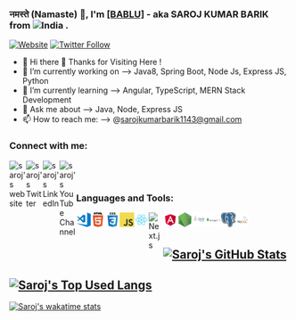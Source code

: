 ### नमस्ते (Namaste) 🙏, I'm <a href="https://saroj-kumar-barik.github.io" target="_blank">[BABLU]</a> - aka SAROJ KUMAR BARIK from <img  alt="India" width="26px" src="https://upload.wikimedia.org/wikipedia/en/thumb/4/41/Flag_of_India.svg/383px-Flag_of_India.svg.png" /> .

[![Website](https://img.shields.io/website?label=saroj's-website&style=for-the-badge&url=https://saroj-kumar-barik.github.io)](https://saroj-kumar-barik.github.io)
[![Twitter Follow](https://img.shields.io/twitter/follow/BabluSarojkumar?color=1DA1F2&logo=twitter&style=for-the-badge)](https://twitter.com/intent/follow?original_referer=https%3A%2F%2Fgithub.com%2FBabluSarojkumar&screen_name=BabluSarojkumar)

- 🔭 Hi there 👋 Thanks for Visiting Here !
- 🔭 I’m currently working on --> Java8, Spring Boot, Node Js, Express JS, Python
- 🌱 I’m currently learning --> Angular, TypeScript, MERN Stack Development
- 💬 Ask me about --> Java, Node, Express JS
- 📫 How to reach me: --> @sarojkumarbarik1143@gmail.com


### Connect with me:
<a href="https://saroj-kumar-barik.github.io">
  <img align="left" alt="saroj's website" width="30px" src="https://image.flaticon.com/icons/svg/841/841364.svg" />
</a>
<a href="https://twitter.com/BabluSarojkumar">
  <img align="left" alt="saroj's Twitter" width="30px" src="https://image.flaticon.com/icons/svg/2111/2111703.svg" />
</a>
<a href="https://www.linkedin.com/in/saroj-kumar-barik/">
  <img align="left" alt="saroj's LinkedIn" width="30px" src="https://image.flaticon.com/icons/svg/2111/2111465.svg" />
</a>
<a href="https://www.youtube.com/c/LatestLoveSongs">
  <img align="left" alt="saroj's YouTube Channel" width="30px" src="https://image.flaticon.com/icons/svg/725/725300.svg" />
</a>
 <br /> 
 <br /> 

 
### Languages and Tools:

<a href="https://code.visualstudio.com/" target="_blank" rel="noopener noreferrer"><img align="left" alt="Visual Studio Code" width="26px" src="https://raw.githubusercontent.com/github/explore/80688e429a7d4ef2fca1e82350fe8e3517d3494d/topics/visual-studio-code/visual-studio-code.png" /></a>
<a href="https://developer.mozilla.org/en-US/docs/Web/Guide/HTML/HTML5" target="_blank" rel="noopener noreferrer"><img align="left" alt="HTML 5" width="26px" src="https://raw.githubusercontent.com/github/explore/80688e429a7d4ef2fca1e82350fe8e3517d3494d/topics/html/html.png" /></a>
<a href="https://developer.mozilla.org/en-US/docs/Web/CSS" target="_blank" rel="noopener noreferrer"><img align="left" alt="CSS 3" width="26px" src="https://raw.githubusercontent.com/github/explore/80688e429a7d4ef2fca1e82350fe8e3517d3494d/topics/css/css.png" /></a>
<a href="https://developer.mozilla.org/en-US/docs/Web/JavaScript" target="_blank" rel="noopener noreferrer"><img align="left" alt="JavaScript" width="26px" src="https://raw.githubusercontent.com/github/explore/80688e429a7d4ef2fca1e82350fe8e3517d3494d/topics/javascript/javascript.png" /></a>
<a href="https://reactjs.org/" target="_blank" rel="noopener noreferrer"><img align="left" alt="React" width="26px" src="https://raw.githubusercontent.com/github/explore/80688e429a7d4ef2fca1e82350fe8e3517d3494d/topics/react/react.png" /></a>
<a href="https://nextjs.org/" target="_blank" rel="noopener noreferrer"><img align="left" alt="Next.js" width="26px" src="https://upload.wikimedia.org/wikipedia/commons/thumb/8/8e/Nextjs-logo.svg/1280px-Nextjs-logo.svg.png" /></a>
<a href="https://angular.io/" target="_blank" rel="noopener noreferrer"><img align="left" alt="Angular" width="26px" src="https://raw.githubusercontent.com/github/explore/e94815998e4e0713912fed477a1f346ec04c3da2/topics/angular/angular.png" /></a>
<a href="https://nodejs.org/" target="_blank" rel="noopener noreferrer"><img align="left" alt="Node.js" width="26px" src="https://raw.githubusercontent.com/github/explore/80688e429a7d4ef2fca1e82350fe8e3517d3494d/topics/nodejs/nodejs.png" /></a>
<a href="https://java.com/" target="_blank" rel="noopener noreferrer"><img align="left" alt="Node.js" width="26px" src="https://raw.githubusercontent.com/github/explore/80688e429a7d4ef2fca1e82350fe8e3517d3494d/topics/java/java.png" /></a>
<a href="https://www.mongodb.com/" target="_blank" rel="noopener noreferrer"><img align="left" alt="MongoDB" width="26px" src="https://raw.githubusercontent.com/github/explore/80688e429a7d4ef2fca1e82350fe8e3517d3494d/topics/mongodb/mongodb.png" /></a>
<a href="https://www.postgresql.org/" target="_blank" rel="noopener noreferrer"><img align="left" alt="PostgreSQL" width="26px" src="https://raw.githubusercontent.com/github/explore/80688e429a7d4ef2fca1e82350fe8e3517d3494d/topics/postgresql/postgresql.png" /></a>
<a href="https://www.mysql.com/" target="_blank" rel="noopener noreferrer"><img align="left" alt="MySQL" width="26px" src="https://raw.githubusercontent.com/github/explore/80688e429a7d4ef2fca1e82350fe8e3517d3494d/topics/mysql/mysql.png" /></a>

<br />
<br />

[![Saroj's GitHub Stats](https://github-readme-stats.vercel.app/api?username=saroj-kumar-barik&bg_color=DEG,COLOR1,COLOR2,COLOR3...COLOR10)](https://github.com/anuraghazra/github-readme-stats) 
---
[![Saroj's Top Used Langs](https://github-readme-stats.vercel.app/api/top-langs/?username=saroj-kumar-barik&layout=compact)](https://github.com/anuraghazra/github-readme-stats)
---
[![Saroj's wakatime stats](https://github-readme-stats.vercel.app/api/wakatime?username=bablusaroj)](https://github.com/anuraghazra/github-readme-stats)



